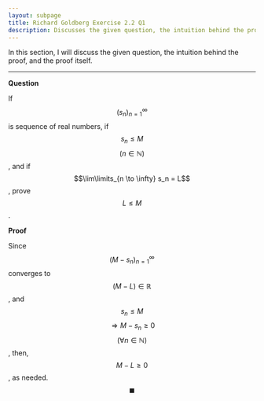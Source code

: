 ```yaml
---
layout: subpage
title: Richard Goldberg Exercise 2.2 Q1
description: Discusses the given question, the intuition behind the proof, and the proof itself
---
```


In this section, I will discuss the given question, the intuition behind the proof, and the
proof itself.

---

**Question**

If $$(s_n)_{n=1}^{\infty}$$ is sequence of real numbers, if $$s_n \leqslant M$$
$$(n \in \mathbb{N})$$, and if $$\lim\limits_{n \to \infty} s_n = L$$, prove $$L \leqslant M$$.

**Proof**

Since $$(M - s_n)_{n=1}^{\infty}$$ converges to $$(M - L) \in \mathbb{R}$$, and
$$s_n \leqslant M$$ $$\Longrightarrow M - s_n \geqslant 0$$ $$(\forall n \in \mathbb{N})$$,
then, $$M - L \geqslant 0$$, as needed. $$\blacksquare$$
